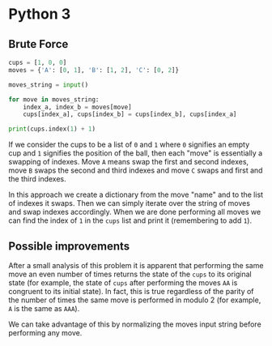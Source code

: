 # Python 3

## Brute Force

```python
cups = [1, 0, 0]
moves = {'A': [0, 1], 'B': [1, 2], 'C': [0, 2]}

moves_string = input()

for move in moves_string:
    index_a, index_b = moves[move]
    cups[index_a], cups[index_b] = cups[index_b], cups[index_a]

print(cups.index(1) + 1)
```

If we consider the cups to be a list of `0` and `1` where `0` signifies an empty cup and `1` signifies the position of the ball, then each "move" is essentially a swapping of indexes. Move `A` means swap the first and second indexes, move `B` swaps the second and third indexes and move `C` swaps and first and the third indexes.

In this approach we create a dictionary from the move "name" and to the list of indexes it swaps. Then we can simply iterate over the string of moves and swap indexes accordingly. When we are done performing all moves we can find the index of `1` in the `cups` list and print it (remembering to add `1`).

## Possible improvements

After a small analysis of this problem it is apparent that performing the same move an even number of times returns the state of the `cups` to its original state (for example, the state of `cups` after performing the moves `AA` is congruent to its initial state). In fact, this is true regardless of the parity of the number of times the same move is performed in modulo 2 (for example, `A` is the same as `AAA`).

We can take advantage of this by normalizing the moves input string before performing any move.
